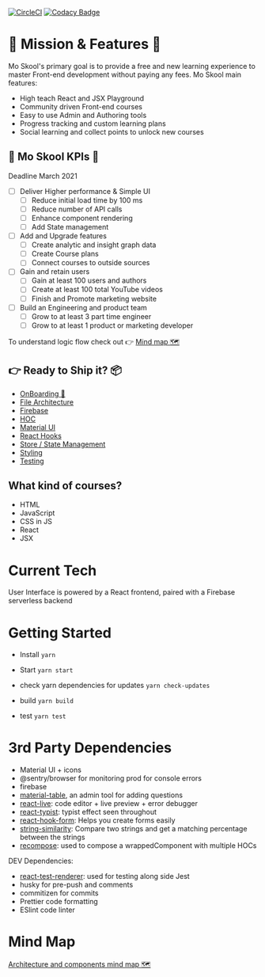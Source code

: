[![CircleCI](https://circleci.com/gh/moskool/moskool-react-app.svg?style=svg&circle-token=25e17fbacf3e095631aba484af8169e19df89031)](https://moskool.com)
[![Codacy Badge](https://api.codacy.com/project/badge/Grade/0b57ecbebd9b431c8071e0e42fb89b7b)](https://www.codacy.com?utm_source=github.com&utm_medium=referral&utm_content=mo-sharif/MoSkool&utm_campaign=Badge_Grade)

# 🥇 Mission & Features 🥇

Mo Skool's primary goal is to provide a free and new learning experience to master Front-end development without paying any fees. Mo Skool main features:

- High teach React and JSX Playground
- Community driven Front-end courses
- Easy to use Admin and Authoring tools
- Progress tracking and custom learning plans
- Social learning and collect points to unlock new courses

## 🚀 Mo Skool KPIs 🚀

Deadline March 2021

- [ ] Deliver Higher performance & Simple UI
  - [ ] Reduce initial load time by 100 ms
  - [ ] Reduce number of API calls
  - [ ] Enhance component rendering
  - [ ] Add State management
- [ ] Add and Upgrade features
  - [ ] Create analytic and insight graph data
  - [ ] Create Course plans
  - [ ] Connect courses to outside sources
- [ ] Gain and retain users
  - [ ] Gain at least 100 users and authors
  - [ ] Create at least 100 total YouTube videos
  - [ ] Finish and Promote marketing website
- [ ] Build an Engineering and product team
  - [ ] Grow to at least 3 part time engineer
  - [ ] Grow to at least 1 product or marketing developer

To understand logic flow check out 👉 [Mind map 🗺](https://www.mindmeister.com/1454606428/pages-containers)

## 👉 Ready to Ship it? 📦 

- [OnBoarding 🚀](docs/ONBOARDING.md)
- [File Architecture](docs/ARCHITECTURE.md)
- [Firebase](docs/FIREBASE.md)
- [HOC](docs/HOC.md)
- [Material UI](docs/MATERIAL.md)
- [React Hooks](docs/REACT_HOOKS.md)
- [Store / State Management](docs/STORE.md)
- [Styling](docs/STYLING.md)
- [Testing](docs/TESTING.md)

## What kind of courses?

- HTML
- JavaScript
- CSS in JS
- React
- JSX

# Current Tech

User Interface is powered by a React frontend, paired with a Firebase serverless backend

# Getting Started

- Install `yarn`
- Start `yarn start`

- check yarn dependencies for updates `yarn check-updates`
- build `yarn build`
- test `yarn test`

# 3rd Party Dependencies

- Material UI + icons
- @sentry/browser for monitoring prod for console errors
- firebase
- [material-table](https://material-table.com/#/), an admin tool for adding questions
- [react-live](https://github.com/FormidableLabs/react-live): code editor + live preview + error debugger
- [react-typist](https://github.com/jstejada/react-typist): typist effect seen throughout
- [react-hook-form](https://react-hook-form.com/get-started): Helps you create forms easily
- [string-similarity](https://www.npmjs.com/package/string-similarity): Compare two strings and get a matching percentage between the strings
- [recompose](https://github.com/acdlite/recompose): used to compose a wrappedComponent with multiple HOCs

DEV Dependencies:

- [react-test-renderer](https://reactjs.org/docs/test-renderer.html): used for testing along side Jest
- husky for pre-push and comments
- commitizen for commits
- Prettier code formatting
- ESlint code linter

# Mind Map

[Architecture and components mind map 🗺](https://www.mindmeister.com/1454606428/pages-containers)
